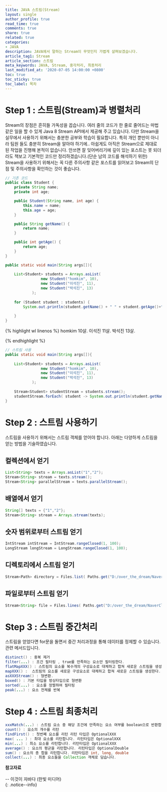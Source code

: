 ```yaml
---
title: JAVA 스트림(Stream)
layout: single
author_profile: true
read_time: true
comments: true
share: true
related: true
categories:
- JAVA
description: JAVA에서 말하는 Stream이 무엇인지 가볍게 살펴보겠습니다.
article_tag1: Stream
article_section: 스트림
meta_keywords: JAVA, Stream, 중각처리, 최종처리
last_modified_at: '2020-07-05 14:00:00 +0800'
toc: true
toc_sticky: true
toc_label: 목차
---
```

# Step 1 : 스트림(Stream)과 병렬처리
 Stream의 장점은 흔히들 가독성을 꼽습니다. 여러 줄의 코드가 한 줄로 줄어드는 마법같은 일을 할 수 있게 Java 8 Stream API에서 제공해 주고 있습니다. 
 다만 Stream을 실무에서 사용하기 위해서는 충분한 공부와 학습이 필요합니다. 특히 개인 뿐만이 아니라 팀원 들도 충분히 Stream을 알아야 하기에.. 아쉽게도 아직은 Stream으로 제대로 된 작업을 진행해 본적이 없습니다. 
 안쓰면 잘 잊어버리기에 깊이 있는 포스트는 못 되더라도 책보고 기본적인 코드만 정리하겠습니다.(단순 남의 코드를 해석하기 위한) Stream을 사용하기 위해서는 꼭 다른 주의사항 같은 포스트를 읽어보고 Stream의 단점 및 주의사항을 확인하는 것이 좋습니다. 


```java
// 기존 코드 
public class Student {
    private String name;
    private int age;

    public Student(String name, int age) {
        this.name = name;
        this.age = age;
    }

    public String getName() {
        return name;
    }

    public int getAge() {
        return age;
    }
}

```
```java
public static void main(String args[]){
        
    List<Student> students = Arrays.asList( 
                new Student("homkim", 10),
                new Student("이석진", 11),
                new Student("박석진", 13)
            );
    
    for (Student student : students) {
        System.out.println(student.getName() + " " + student.getAge()+"살.");
    
    }
}
```
{% highlight wl linenos %}
homkim 10살.
이석진 11살.
박석진 13살.

{% endhighlight %}


```java
// 스트림 사용 
public static void main(String args[]){
        
    List<Student> students = Arrays.asList( 
                new Student("homkim", 10),
                new Student("이석진", 11),
                new Student("박석진", 13)
            );
    
    Stream<Student> studentStream = students.stream();
    studentStream.forEach( student -> System.out.println(student.getName() + " " + student.getAge()+"살.") );
}
```
# Step 2 : 스트림 사용하기
스트림을 사용하기 위해서는 스트림 객체를 얻어야 합니다. 아래는 다양하게 스트림을 얻는 방법을 기술하였습니다. 

## 컬렉션에서 얻기 
```java
List<String> texts = Arrays.asList("1","2");
Stream<String> stream = texts.stream();
Stream<String> parallelStream = texts.parallelStream();
```

## 배열에서 얻기
```java
String[] texts = {"1","2"};
Stream<String> stream = Arrays.stream(texts);
```

## 숫자 범위로부터 스트림 얻기 
```java
IntStream intStream = IntStream.rangeClosed(1, 100);
LongStream longStream = LongStream.rangeClosed(1, 100);

```

## 디렉토리에서 스트림 얻기 
```java
Stream<Path> directory = Files.list( Paths.get("D:/over_the_dream/NaverCloud/3.Programming"));
```

## 파일로부터 스트림 얻기 
```java
Stream<String> file = Files.lines( Paths.get("D:/over_the_dream/NaverCloud/3.Programming/1.개발 요청 사항들.txt"),Charset.defaultCharset());
```

# Step 3 : 스트림 중간처리 
스트림을 얻었다면 for문을 돌면서 중간 처리과정을 통해 데이터를 정제할 수 있습니다. 관련 메서드입니다.

```java
distinct() : 중복 제거
filter(...) : 조건 필터링 , true를 만족하는 요소만 필터링한다.
flatMapXXX() : 스트림의 요소를 복수개의 구성요소로 대체하고 합쳐 새로운 스트림을 생성한다.
mapXXX() :  스트림의 요소를 새로운 구성요소로 대체하고 합쳐 새로운 스트림을 생성한다.
asXXXStream() : 형변환. 
boxed() : 기본 타입을 방싱타입으로 형변환
sorted(...) : 요소를 정렬하여 필터링
peak(...) : 요소 전체를 반복

```

# Step 4 : 스트림 최종처리
```java
xxxMatch(...) : 스트림 요소 중 해당 조건에 만족하는 요소 여부를 boolean으로 반환합니다.
count() : 요소의 개수를 리턴
findFirst() : 첫번째 요소를 리턴 리턴 타입은 OptionalXXX
max( ... ) : 최대 요소를 리턴합니다. 리턴타입은 OptionalXXX
min(...) : 최소 요소를 리턴합니다. 리턴타입은 OptionalXXX
average() : 요소의 평균을 리턴합니다. 리턴타입은 OptionalDouble
sum() : 요소의 총 합을 리턴합니다. 리턴타입은 int, long, double
collect(...) : 최종 요소들을 Collection 객체로 담습니다.

```

**참고자료** <br> <br>
-- 이것이 자바다 (한빛 미디어)<br> 
{: .notice--info}